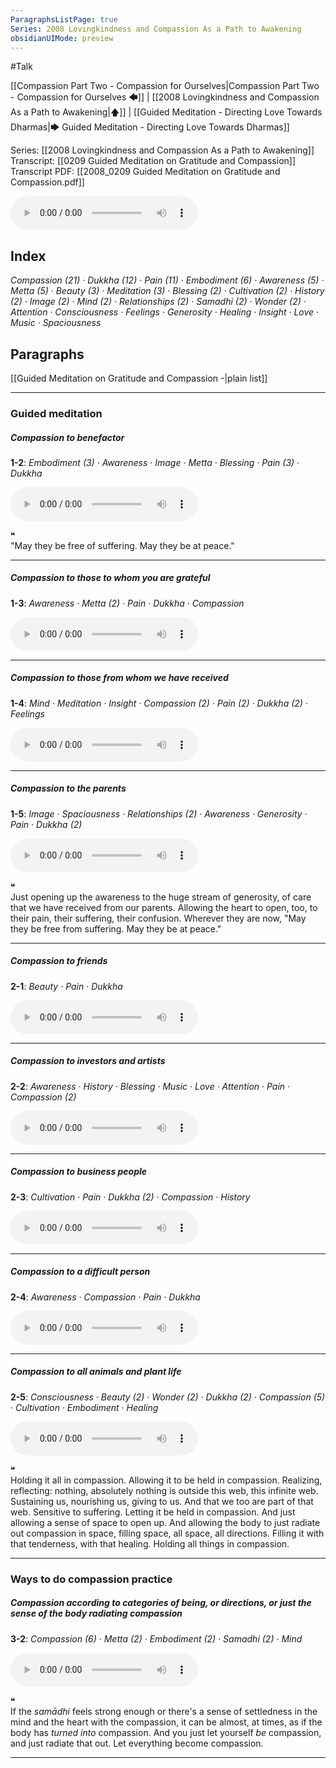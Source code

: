 ```yaml
---
ParagraphsListPage: true
Series: 2008 Lovingkindness and Compassion As a Path to Awakening
obsidianUIMode: preview
---
```

#Talk

[[Compassion Part Two - Compassion for Ourselves|Compassion Part Two - Compassion for Ourselves 🡄]] | [[2008 Lovingkindness and Compassion As a Path to Awakening|🡅]] | [[Guided Meditation - Directing Love Towards Dharmas|🡆 Guided Meditation - Directing Love Towards Dharmas]]

Series: [[2008 Lovingkindness and Compassion As a Path to Awakening]]
Transcript: [[0209 Guided Meditation on Gratitude and Compassion]]
Transcript PDF: [[2008_0209 Guided Meditation on Gratitude and Compassion.pdf]]

<audio controls preload=metadata style=" width:300px;" controlslist="nodownload"><source src="https://dharmaseed.org/talks/11952/20080209-Rob_Burbea-GAIA-guided_meditation_on_gratitude_and_compassion-11952.mp3" type="audio/mpeg">???</audio>

## Index
<span class="counts">_<a data-href="Compassion" class="internal-link">Compassion</a> (21) · <a data-href="Dukkha" class="internal-link">Dukkha</a> (12) · <a data-href="Pain" class="internal-link">Pain</a> (11) · <a data-href="Embodiment" class="internal-link">Embodiment</a> (6) · <a data-href="Awareness" class="internal-link">Awareness</a> (5) · <a data-href="Metta" class="internal-link">Metta</a> (5) · <a data-href="Beauty" class="internal-link">Beauty</a> (3) · <a data-href="Meditation" class="internal-link">Meditation</a> (3) · <a data-href="Blessing" class="internal-link">Blessing</a> (2) · <a data-href="Cultivation" class="internal-link">Cultivation</a> (2) · <a data-href="History" class="internal-link">History</a> (2) · <a data-href="Image" class="internal-link">Image</a> (2) · <a data-href="Mind" class="internal-link">Mind</a> (2) · <a data-href="Relationships" class="internal-link">Relationships</a> (2) · <a data-href="Samadhi" class="internal-link">Samadhi</a> (2) · <a data-href="Wonder" class="internal-link">Wonder</a> (2) · <a data-href="Attention" class="internal-link">Attention</a> · <a data-href="Consciousness" class="internal-link">Consciousness</a> · <a data-href="Feelings" class="internal-link">Feelings</a> · <a data-href="Generosity" class="internal-link">Generosity</a> · <a data-href="Healing" class="internal-link">Healing</a> · <a data-href="Insight" class="internal-link">Insight</a> · <a data-href="Love" class="internal-link">Love</a> · <a data-href="Music" class="internal-link">Music</a> · <a data-href="Spaciousness" class="internal-link">Spaciousness</a>_</span>
<br/>

## Paragraphs
[[Guided Meditation on Gratitude and Compassion -|plain list]]

---
### Guided meditation
##### Compassion to benefactor
<span class="counts">**<a aria-label-position="top" aria-label="0209 Guided Meditation on Gratitude and Compassion > ^1-2" data-href="0209 Guided Meditation on Gratitude and Compassion#^1-2" class="internal-link">1-2</a>**: _<a data-href="Embodiment" class="internal-link">Embodiment</a> (3) · <a data-href="Awareness" class="internal-link">Awareness</a> · <a data-href="Image" class="internal-link">Image</a> · <a data-href="Metta" class="internal-link">Metta</a> · <a data-href="Blessing" class="internal-link">Blessing</a> · <a data-href="Pain" class="internal-link">Pain</a> (3) · <a data-href="Dukkha" class="internal-link">Dukkha</a>_</span>

<audio controls preload=metadata style=" width:300px;" controlslist="nodownload"><source src="https://dharmaseed.org/talks/11952/20080209-Rob_Burbea-GAIA-guided_meditation_on_gratitude_and_compassion-11952.mp3#t=00:33" type="audio/mpeg">???</audio>

<div class="admonition quote"><div class="title">❝</div><div class="content">
"May they be free of suffering. May they be at peace."<br/>
</div></div>

---
##### Compassion to those to whom you are grateful
<span class="counts">**<a aria-label-position="top" aria-label="0209 Guided Meditation on Gratitude and Compassion > ^1-3" data-href="0209 Guided Meditation on Gratitude and Compassion#^1-3" class="internal-link">1-3</a>**: _<a data-href="Awareness" class="internal-link">Awareness</a> · <a data-href="Metta" class="internal-link">Metta</a> (2) · <a data-href="Pain" class="internal-link">Pain</a> · <a data-href="Dukkha" class="internal-link">Dukkha</a> · <a data-href="Compassion" class="internal-link">Compassion</a>_</span>

<audio controls preload=metadata style=" width:300px;" controlslist="nodownload"><source src="https://dharmaseed.org/talks/11952/20080209-Rob_Burbea-GAIA-guided_meditation_on_gratitude_and_compassion-11952.mp3#t=05:10" type="audio/mpeg">???</audio>

---
##### Compassion to those from whom we have received
<span class="counts">**<a aria-label-position="top" aria-label="0209 Guided Meditation on Gratitude and Compassion > ^1-4" data-href="0209 Guided Meditation on Gratitude and Compassion#^1-4" class="internal-link">1-4</a>**: _<a data-href="Mind" class="internal-link">Mind</a> · <a data-href="Meditation" class="internal-link">Meditation</a> · <a data-href="Insight" class="internal-link">Insight</a> · <a data-href="Compassion" class="internal-link">Compassion</a> (2) · <a data-href="Pain" class="internal-link">Pain</a> (2) · <a data-href="Dukkha" class="internal-link">Dukkha</a> (2) · <a data-href="Feelings" class="internal-link">Feelings</a>_</span>

<audio controls preload=metadata style=" width:300px;" controlslist="nodownload"><source src="https://dharmaseed.org/talks/11952/20080209-Rob_Burbea-GAIA-guided_meditation_on_gratitude_and_compassion-11952.mp3#t=08:15" type="audio/mpeg">???</audio>

---
##### Compassion to the parents
<span class="counts">**<a aria-label-position="top" aria-label="0209 Guided Meditation on Gratitude and Compassion > ^1-5" data-href="0209 Guided Meditation on Gratitude and Compassion#^1-5" class="internal-link">1-5</a>**: _<a data-href="Image" class="internal-link">Image</a> · <a data-href="Spaciousness" class="internal-link">Spaciousness</a> · <a data-href="Relationships" class="internal-link">Relationships</a> (2) · <a data-href="Awareness" class="internal-link">Awareness</a> · <a data-href="Generosity" class="internal-link">Generosity</a> · <a data-href="Pain" class="internal-link">Pain</a> · <a data-href="Dukkha" class="internal-link">Dukkha</a> (2)_</span>

<audio controls preload=metadata style=" width:300px;" controlslist="nodownload"><source src="https://dharmaseed.org/talks/11952/20080209-Rob_Burbea-GAIA-guided_meditation_on_gratitude_and_compassion-11952.mp3#t=15:00" type="audio/mpeg">???</audio>

<div class="admonition quote"><div class="title">❝</div><div class="content">
Just opening up the awareness to the huge stream of generosity, of care that we have received from our parents. Allowing the heart to open, too, to their pain, their suffering, their confusion. Wherever they are now, "May they be free from suffering. May they be at peace."<br/>
</div></div>

---
##### Compassion to friends
<span class="counts">**<a aria-label-position="top" aria-label="0209 Guided Meditation on Gratitude and Compassion > ^2-1" data-href="0209 Guided Meditation on Gratitude and Compassion#^2-1" class="internal-link">2-1</a>**: _<a data-href="Beauty" class="internal-link">Beauty</a> · <a data-href="Pain" class="internal-link">Pain</a> · <a data-href="Dukkha" class="internal-link">Dukkha</a>_</span>

<audio controls preload=metadata style=" width:300px;" controlslist="nodownload"><source src="https://dharmaseed.org/talks/11952/20080209-Rob_Burbea-GAIA-guided_meditation_on_gratitude_and_compassion-11952.mp3#t=19:50" type="audio/mpeg">???</audio>

---
##### Compassion to investors and artists
<span class="counts">**<a aria-label-position="top" aria-label="0209 Guided Meditation on Gratitude and Compassion > ^2-2" data-href="0209 Guided Meditation on Gratitude and Compassion#^2-2" class="internal-link">2-2</a>**: _<a data-href="Awareness" class="internal-link">Awareness</a> · <a data-href="History" class="internal-link">History</a> · <a data-href="Blessing" class="internal-link">Blessing</a> · <a data-href="Music" class="internal-link">Music</a> · <a data-href="Love" class="internal-link">Love</a> · <a data-href="Attention" class="internal-link">Attention</a> · <a data-href="Pain" class="internal-link">Pain</a> · <a data-href="Compassion" class="internal-link">Compassion</a> (2)_</span>

<audio controls preload=metadata style=" width:300px;" controlslist="nodownload"><source src="https://dharmaseed.org/talks/11952/20080209-Rob_Burbea-GAIA-guided_meditation_on_gratitude_and_compassion-11952.mp3#t=23:25" type="audio/mpeg">???</audio>

---
##### Compassion to business people
<span class="counts">**<a aria-label-position="top" aria-label="0209 Guided Meditation on Gratitude and Compassion > ^2-3" data-href="0209 Guided Meditation on Gratitude and Compassion#^2-3" class="internal-link">2-3</a>**: _<a data-href="Cultivation" class="internal-link">Cultivation</a> · <a data-href="Pain" class="internal-link">Pain</a> · <a data-href="Dukkha" class="internal-link">Dukkha</a> (2) · <a data-href="Compassion" class="internal-link">Compassion</a> · <a data-href="History" class="internal-link">History</a>_</span>

<audio controls preload=metadata style=" width:300px;" controlslist="nodownload"><source src="https://dharmaseed.org/talks/11952/20080209-Rob_Burbea-GAIA-guided_meditation_on_gratitude_and_compassion-11952.mp3#t=29:30" type="audio/mpeg">???</audio>

---
##### Compassion to a difficult person
<span class="counts">**<a aria-label-position="top" aria-label="0209 Guided Meditation on Gratitude and Compassion > ^2-4" data-href="0209 Guided Meditation on Gratitude and Compassion#^2-4" class="internal-link">2-4</a>**: _<a data-href="Awareness" class="internal-link">Awareness</a> · <a data-href="Compassion" class="internal-link">Compassion</a> · <a data-href="Pain" class="internal-link">Pain</a> · <a data-href="Dukkha" class="internal-link">Dukkha</a>_</span>

<audio controls preload=metadata style=" width:300px;" controlslist="nodownload"><source src="https://dharmaseed.org/talks/11952/20080209-Rob_Burbea-GAIA-guided_meditation_on_gratitude_and_compassion-11952.mp3#t=33:55" type="audio/mpeg">???</audio>

---
##### Compassion to all animals and plant life
<span class="counts">**<a aria-label-position="top" aria-label="0209 Guided Meditation on Gratitude and Compassion > ^2-5" data-href="0209 Guided Meditation on Gratitude and Compassion#^2-5" class="internal-link">2-5</a>**: _<a data-href="Consciousness" class="internal-link">Consciousness</a> · <a data-href="Beauty" class="internal-link">Beauty</a> (2) · <a data-href="Wonder" class="internal-link">Wonder</a> (2) · <a data-href="Dukkha" class="internal-link">Dukkha</a> (2) · <a data-href="Compassion" class="internal-link">Compassion</a> (5) · <a data-href="Cultivation" class="internal-link">Cultivation</a> · <a data-href="Embodiment" class="internal-link">Embodiment</a> · <a data-href="Healing" class="internal-link">Healing</a>_</span>

<audio controls preload=metadata style=" width:300px;" controlslist="nodownload"><source src="https://dharmaseed.org/talks/11952/20080209-Rob_Burbea-GAIA-guided_meditation_on_gratitude_and_compassion-11952.mp3#t=36:20" type="audio/mpeg">???</audio>

<div class="admonition quote"><div class="title">❝</div><div class="content">
Holding it all in compassion. Allowing it to be held in compassion. Realizing, reflecting: nothing, absolutely nothing is outside this web, this infinite web. Sustaining us, nourishing us, giving to us. And that we too are part of that web. Sensitive to suffering. Letting it be held in compassion. And just allowing a sense of space to open up. And allowing the body to just radiate out compassion in space, filling space, all space, all directions. Filling it with that tenderness, with that healing. Holding all things in compassion.<br/>
</div></div>

---
### Ways to do compassion practice
##### Compassion according to categories of being, or directions, or just the sense of the body radiating compassion
<span class="counts">**<a aria-label-position="top" aria-label="0209 Guided Meditation on Gratitude and Compassion > ^3-2" data-href="0209 Guided Meditation on Gratitude and Compassion#^3-2" class="internal-link">3-2</a>**: _<a data-href="Compassion" class="internal-link">Compassion</a> (6) · <a data-href="Metta" class="internal-link">Metta</a> (2) · <a data-href="Embodiment" class="internal-link">Embodiment</a> (2) · <a data-href="Samadhi" class="internal-link">Samadhi</a> (2) · <a data-href="Mind" class="internal-link">Mind</a>_</span>

<audio controls preload=metadata style=" width:300px;" controlslist="nodownload"><source src="https://dharmaseed.org/talks/11952/20080209-Rob_Burbea-GAIA-guided_meditation_on_gratitude_and_compassion-11952.mp3#t=45:00" type="audio/mpeg">???</audio>

<div class="admonition quote"><div class="title">❝</div><div class="content">
If the <i>samādhi</i> feels strong enough or there's a sense of settledness in the mind and the heart with the compassion, it can be almost, at times, as if the body has <i>turned into</i> compassion. And you just let yourself <i>be</i> compassion, and just radiate that out. Let everything become compassion.<br/>
</div></div>

---
